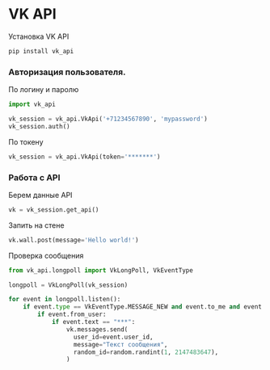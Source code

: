 # VK API
Установка VK API
```Bash
pip install vk_api
```
### Авторизация пользователя.

По логину и паролю
```python
import vk_api

vk_session = vk_api.VkApi('+71234567890', 'mypassword')
vk_session.auth()
```


По токену
```python
vk_session = vk_api.VkApi(token='*******')
```

### Работа с API

Берем данные API
```python
vk = vk_session.get_api()
```

Запить на стене
```python
vk.wall.post(message='Hello world!')
```
Проверка сообщения
```python
from vk_api.longpoll import VkLongPoll, VkEventType

longpoll = VkLongPoll(vk_session)

for event in longpoll.listen():
	if event.type == VkEventType.MESSAGE_NEW and event.to_me and event.text:
		if event.from_user:
			if event.text == "***":
				vk.messages.send(
				  user_id=event.user_id,
				  message="Текст сообщения",
				  random_id=random.randint(1, 2147483647),
				)
```
